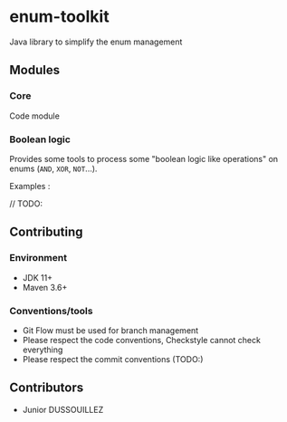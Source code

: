 # enum-toolkit
Java library to simplify the enum management

## Modules

### Core

Code module

### Boolean logic

Provides some tools to process some "boolean logic like operations" on enums (`AND`, `XOR`, `NOT`...).

Examples :

// TODO:

## Contributing

### Environment

- JDK 11+
- Maven 3.6+

### Conventions/tools

- Git Flow must be used for branch management
- Please respect the code conventions, Checkstyle cannot check everything
- Please respect the commit conventions (TODO:)

## Contributors

- Junior DUSSOUILLEZ
